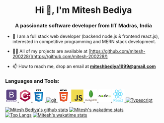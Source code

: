 <h1 align="center">Hi 👋, I'm Mitesh Bediya</h1>
<h3 align="center">A passionate software developer from IIT Madras, India</h3>

- 🌱 I am a full stack web developer (backend node.js & frontend react.js), interested in competitive programming and MERN stack development.

- 👨‍💻 All of my projects are available at
[https://github.com/mitesh-200228/](https://github.com/mitesh-200228/)

- 📫 How to reach me, drop an email at **miteshbediya1999@gmail.com**


<h3 align="left">Languages and Tools:</h3>
<p align="left"> <a href="https://getbootstrap.com" target="_blank"> <img
            src="https://raw.githubusercontent.com/devicons/devicon/master/icons/bootstrap/bootstrap-plain-wordmark.svg"
            alt="bootstrap" width="40" height="40" /> </a> 
  <a href="https://www.w3schools.com/cpp/" target="_blank"> <img
            src="https://raw.githubusercontent.com/devicons/devicon/master/icons/cplusplus/cplusplus-original.svg"
            alt="cplusplus" width="40" height="40" /> </a> 
  <a href="https://www.w3schools.com/css/" target="_blank">
        <img src="https://raw.githubusercontent.com/devicons/devicon/master/icons/css3/css3-original-wordmark.svg"
            alt="css3" width="40" height="40" /> </a>
  <a href="https://git-scm.com/" target="_blank"> <img
            src="https://www.vectorlogo.zone/logos/git-scm/git-scm-icon.svg" alt="git" width="40" height="40" /> </a> 
  <a href="https://www.w3.org/html/" target="_blank"> <img
            src="https://raw.githubusercontent.com/devicons/devicon/master/icons/html5/html5-original-wordmark.svg"
            alt="html5" width="40" height="40" /> </a> 
  <a href="https://developer.mozilla.org/en-US/docs/Web/JavaScript"
        target="_blank"> <img
            src="https://raw.githubusercontent.com/devicons/devicon/master/icons/javascript/javascript-original.svg"
            alt="javascript" width="40" height="40" /> </a> 
  <a href="https://www.mongodb.com/" target="_blank"> <img
            src="https://raw.githubusercontent.com/devicons/devicon/master/icons/mongodb/mongodb-original-wordmark.svg"
            alt="mongodb" width="40" height="40" /> </a> 
  <a href="https://nodejs.org" target="_blank"> <img
            src="https://raw.githubusercontent.com/devicons/devicon/master/icons/nodejs/nodejs-original-wordmark.svg"
            alt="nodejs" width="40" height="40" /> </a> 
  <a href="https://react.org" target="_blank"> <img
            src="https://raw.githubusercontent.com/devicons/devicon/master/icons/react/react-original-wordmark.svg"
            alt="react" width="40" height="40" /> </a> 
  <a href="https://Typescript.org" target="_blank"> <img
            src="https://raw.githubusercontent.com/devicons/devicon/master/icons/Typescript/Typescript-original-wordmark.svg"
            alt="Typescript" width="40" height="40" /> </a> 
  
    
</p>

[![Mitesh Bediya's github stats](https://github-readme-stats.vercel.app/api?username=mitesh-200228&count_private=true&theme=highcontrast)](https://github.com/anuraghazra/github-readme-stats)
[![Mitesh's wakatime stats](https://github-readme-stats.vercel.app/api/wakatime?username=mitesh200228)](https://github.com/anuraghazra/github-readme-stats)
<br/>
[![Top Langs](https://github-readme-stats.vercel.app/api/top-langs/?username=mitesh-200228&langs_count=8)](https://github.com/anuraghazra/github-readme-stats)
[![Mitesh's wakatime stats](https://github-readme-stats.vercel.app/api/wakatime?username=mitesh200228)](https://github.com/anuraghazra/github-readme-stats)


